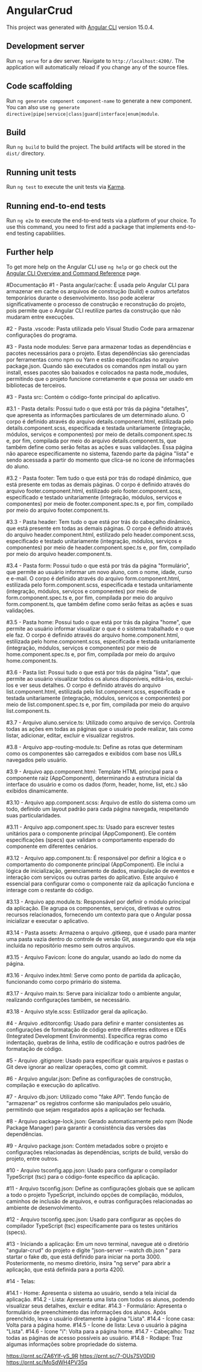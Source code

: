 # AngularCrud

This project was generated with [Angular CLI](https://github.com/angular/angular-cli) version 15.0.4.

## Development server

Run `ng serve` for a dev server. Navigate to `http://localhost:4200/`. The application will automatically reload if you change any of the source files.

## Code scaffolding

Run `ng generate component component-name` to generate a new component. You can also use `ng generate directive|pipe|service|class|guard|interface|enum|module`.

## Build

Run `ng build` to build the project. The build artifacts will be stored in the `dist/` directory.

## Running unit tests

Run `ng test` to execute the unit tests via [Karma](https://karma-runner.github.io).

## Running end-to-end tests

Run `ng e2e` to execute the end-to-end tests via a platform of your choice. To use this command, you need to first add a package that implements end-to-end testing capabilities.

## Further help

To get more help on the Angular CLI use `ng help` or go check out the [Angular CLI Overview and Command Reference](https://angular.io/cli) page.

#Documentação
#1 - Pasta angular/cache: É usada pelo Angular CLI para armazenar em cache os arquivos de construção (build) e outros artefatos temporários durante o desenvolvimento. Isso pode acelerar significativamente o processo de construção e reconstrução do projeto, pois permite que o Angular CLI reutilize partes da construção que não mudaram entre execuções.

#2 - Pasta .vscode: Pasta utilizada pelo Visual Studio Code para armazenar configurações do programa.

#3 - Pasta node modules: Serve para armazenar todas as dependências e pacotes necessários para o projeto. Estas dependências são gerenciadas por ferramentas como npm ou Yarn e estão especificadas no arquivo package.json. Quando são executados os comandos npm install ou yarn install, esses pacotes são baixados e colocados na pasta node_modules, permitindo que o projeto funcione corretamente e que possa ser usado em bibliotecas de terceiros.

#3 - Pasta src: Contém o código-fonte principal do aplicativo.

#3.1 - Pasta details: Possui tudo o que está por trás da página "detalhes", que apresenta as informações particulares de um determinado aluno. O corpo é definido através do arquivo details.component.html, estilizada pelo details.component.scss, especificada e testada unitariamente (integração, módulos, serviços e componentes) por meio de details.component.spec.ts e, por fim, compilada por meio do arquivo details.component.ts, que também define como serão feitas as ações e suas validações. Essa página não aparece especificamente no sistema, fazendo parte da página "lista" e sendo acessada a partir do momento que clica-se no ícone de informações do aluno.

#3.2 - Pasta footer: Tem tudo o que está por trás do rodapé dinâmico, que está presente em todas as demais páginas. O corpo é definido através do arquivo footer.component.html, estilizado pelo footer.component.scss, especificado e testado unitariamente (integração, módulos, serviços e componentes) por meio de footer.component.spec.ts e, por fim, compilado por meio do arquivo footer.component.ts.

#3.3 - Pasta header: Tem tudo o que está por trás do cabeçalho dinâmico, que está presente em todas as demais páginas. O corpo é definido através do arquivo header.component.html, estilizado pelo header.component.scss, especificado e testado unitariamente (integração, módulos, serviços e componentes) por meio de header.component.spec.ts e, por fim, compilado por meio do arquivo header.component.ts.

#3.4 - Pasta form: Possui tudo o que está por trás da página "formulário", que permite ao usuário informar um novo aluno, com o nome, idade, curso e e-mail. O corpo é definido através do arquivo form.component.html, estilizada pelo form.component.scss, especificada e testada unitariamente (integração, módulos, serviços e componentes) por meio de form.component.spec.ts e, por fim, compilada por meio do arquivo form.component.ts, que também define como serão feitas as ações e suas validações.

#3.5 - Pasta home: Possui tudo o que está por trás da página "home", que permite ao usuário informar visualizar o que é o sistema trabalhado e o que ele faz. O corpo é definido através do arquivo home.component.html, estilizada pelo home.component.scss, especificada e testada unitariamente (integração, módulos, serviços e componentes) por meio de home.component.spec.ts e, por fim, compilada por meio do arquivo home.component.ts.

#3.6 - Pasta list: Possui tudo o que está por trás da página "lista", que permite ao usuário visualizar todos os alunos disponíveis, editá-los, exclui-los e ver seus detalhes. O corpo é definido através do arquivo list.component.html, estilizada pelo list.component.scss, especificada e testada unitariamente (integração, módulos, serviços e componentes) por meio de list.component.spec.ts e, por fim, compilada por meio do arquivo list.component.ts.

#3.7 - Arquivo aluno.service.ts: Utilizado como arquivo de serviço. Controla todas as ações em todas as páginas que o usuário pode realizar, tais como listar, adicionar, editar, excluir e visualizar registros.

#3.8 - Arquivo app-routing-module.ts: Define as rotas que determinam como os componentes são carregados e exibidos com base nos URLs navegados pelo usuário.

#3.9 - Arquivo app.component.html: Template HTML principal para o componente raiz (AppComponent), determinando a estrutura inicial da interface do usuário e como os dados (form, header, home, list, etc.) são exibidos dinamicamente.

#3.10 - Arquivo app.component.scss: Arquivo de estilo do sistema como um todo, definido um layout padrão para cada página navegada, respeitando suas particularidades.

#3.11 - Arquivo app.component.spec.ts: Usado para escrever testes unitários para o componente principal (AppComponent). Ele contém especificações (specs) que validam o comportamento esperado do componente em diferentes cenários.

#3.12 - Arquivo app.component.ts: É responsável por definir a lógica e o comportamento do componente principal (AppComponent). Ele inclui a lógica de inicialização, gerenciamento de dados, manipulação de eventos e interação com serviços ou outras partes do aplicativo. Este arquivo é essencial para configurar como o componente raiz da aplicação funciona e interage com o restante do código.

#3.13 - Arquivo app.module.ts: Responsável por definir o módulo principal da aplicação. Ele agrupa os componentes, serviços, diretivas e outros recursos relacionados, fornecendo um contexto para que o Angular possa inicializar e executar o aplicativo.

#3.14 - Pasta assets: Armazena o arquivo .gitkeep, que é usado para manter uma pasta vazia dentro do controle de versão Git, assegurando que ela seja incluída no repositório mesmo sem outros arquivos.

#3.15 - Arquivo Favicon: Ícone do angular, usando ao lado do nome da página.

#3.16 - Arquivo index.html: Serve como ponto de partida da aplicação, funcionando como corpo primário do sistema.

#3.17 - Arquivo main.ts: Serve para inicializar todo o ambiente angular, realizando configurações também, se necessário.

#3.18 - Arquivo style.scss: Estilizador geral da aplicação.

#4 - Arquivo .editorconfig: Usado para definir e manter consistentes as configurações de formatação de código entre diferentes editores e IDEs (Integrated Development Environments). Especifica regras como indentação, quebras de linha, estilo de codificação e outros padrões de formatação de código.

#5 - Arquivo .gitignore: Usado para especificar quais arquivos e pastas o Git deve ignorar ao realizar operações, como git commit.

#6 - Arquivo angular.json: Define as configurações de construção, compilação e execução do aplicativo.

#7 - Arquivo db.json: Utilizado como "fake API". Tendo função de "armazenar" os registros conforme são manipulados pelo usuário, permitindo que sejam resgatados após a aplicação ser fechada.

#8 - Arquivo package-lock.json: Gerado automaticamente pelo npm (Node Package Manager) para garantir a consistência das versões das dependências.

#9 - Arquivo package.json: Contém metadados sobre o projeto e configurações relacionadas às dependências, scripts de build, versão do projeto, entre outros.

#10 - Arquivo tsconfig.app.json: Usado para configurar o compilador TypeScript (tsc) para o código-fonte específico da aplicação.

#11 - Arquivo tsconfig.json: Define as configurações globais que se aplicam a todo o projeto TypeScript, incluindo opções de compilação, módulos, caminhos de inclusão de arquivos, e outras configurações relacionadas ao ambiente de desenvolvimento.

#12 - Arquivo tsconfig.spec.json: Usado para configurar as opções do compilador TypeScript (tsc) especificamente para os testes unitários (specs).

#13 - Iniciando a aplicação: Em um novo terminal, navegue até o diretório "angular-crud" do projeto e digite "json-server --watch db.json
" para startar o fake db, que está definido para iniciar na porta 3000. Posteriormente, no mesmo diretório, insira "ng serve" para abrir a aplicação, que está definida para a porta 4200.

#14 - Telas:

#14.1 - Home: Apresenta o sistema ao usuário, sendo a tela inicial da aplicação.
#14.2 - Lista: Apresenta uma lista com todos os alunos, podendo visualizar seus detalhes, excluir e editar.
#14.3 - Formulário: Apresenta o formulário de preenchimento das informações dos alunos. Após preenchido, leva o usuário diretamente à página "Lista".
#14.4 - Ícone casa: Volta para a página home.
#14.5 - Ícone de lista: Leva o usuário à página "Lista".
#14.6 - Ícone "i": Volta para a página home.
#14.7 - Cabeçalho: Traz todas as páginas de acesso possíveis ao usuário.
#14.8 - Rodapé: Traz algumas informações sobre propriedade do sistema.

https://prnt.sc/ZA6YIf-yS_9R
https://prnt.sc/7-OUs7SV0DI0
https://prnt.sc/MoSdWH4PV35q

